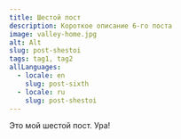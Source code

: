 ```yaml
---
title: Шестой пост
description: Короткое описание 6-го поста
image: valley-home.jpg
alt: Alt
slug: post-shestoi
tags: tag1, tag2
allLanguages:
  - locale: en
    slug: post-sixth
  - locale: ru
    slug: post-shestoi
---
```

Это мой шестой пост. Ура!